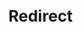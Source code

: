 ﻿---
layout: src/layouts/Redirect.astro
title: Redirect
redirect: https://octopus.com/docs/security/octopus-tentacle-communication/troubleshooting-schannel-and-tls
pubDate:  2023-01-01
navSearch: false
navSitemap: false
navMenu: false
---

